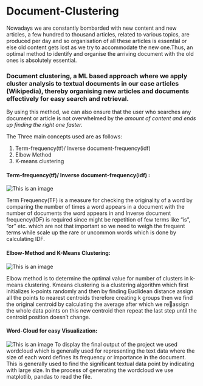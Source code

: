 # Document-Clustering

Nowadays we are constantly bombarded with new content and new articles, a few hundred to thousand articles, related to various topics, are produced per day and so 
organisation of all these articles is essential or else old content gets lost as we try to accommodate the new one.Thus, an optimal method to identify and organise the arriving document with the old ones is absolutely essential.

### Document clustering, a ML based approach where we apply cluster analysis to textual documents in our case articles (Wikipedia), thereby organising new articles and documents effectively for easy search and retrieval.

By using this method, we can also ensure that the user who searches any document or article is not overwhelmed by the *amount of content and ends up finding the right one faster.*

The Three main concepts used are as follows:
1. Term-frequency(tf)/ Inverse document-frequency(idf) 
2. Elbow Method
3. K-means clustering

#### Term-frequency(tf)/ Inverse document-frequency(idf) :
![This is an image](https://miro.medium.com/max/1400/1*V9ac4hLVyms79jl65Ym_Bw.jpeg)

Term Frequency(TF) is a measure for checking the originality of a word by comparing the number of times a word appears in a document with the number of documents the word appears
in and Inverse document frequency(IDF) is required since might be repetition of few terms like “is”, “or” etc. which are not that important so we need to weigh the frequent terms while scale up the rare or uncommon words which is done by calculating IDF.

#### Elbow-Method and K-Means Clustering:
![This is an image](https://static.javatpoint.com/tutorial/machine-learning/images/k-means-clustering-algorithm-in-machine-learning13.png)

Elbow method is to determine the optimal value for number of clusters in k-means clustering.
Kmeans clustering is a clustering algorithm which first initializes k-points randomly and then by finding Euclidean distance assign all the points to nearest centroids therefore creating k groups then we find the original centroid by calculating the average after which we reassign the whole data points on this new centroid then repeat the last step until the centroid position doesn’t change.

#### Word-Cloud for easy Visualization: 
![This is an image](https://miro.medium.com/max/1400/1*V9ac4hLVyms79jl65Ym_Bw.jpeg)
To display the final output of the project we used wordcloud which is generally used for representing the text data where the size of each word defines its frequency or  importance in the document. This is generally used to find the significant textual data point by indicating with large size. In the process of generating the wordcloud we use   matplotlib, pandas to read the file.
